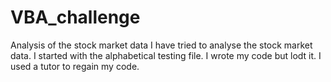 # VBA_challenge
Analysis of the stock market data
I have tried to analyse the stock market data. 
I started with the alphabetical testing file. I wrote my code but lodt it. 
I used a tutor to regain my code.
